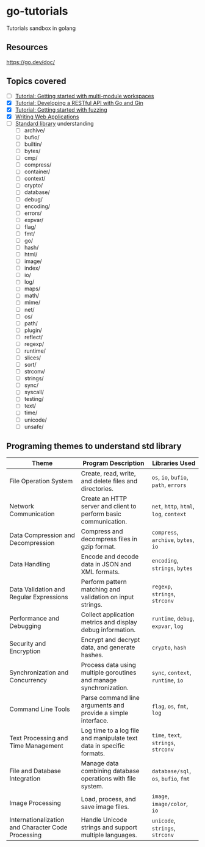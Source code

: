 # go-tutorials
Tutorials sandbox in golang

## Resources

https://go.dev/doc/

## Topics covered

- [ ] [Tutorial: Getting started with multi-module workspaces](https://go.dev/doc/tutorial/workspaces.html)
- [x] [Tutorial: Developing a RESTful API with Go and Gin](https://go.dev/doc/tutorial/web-service-gin.html)
- [x] [Tutorial: Getting started with fuzzing](https://go.dev/doc/tutorial/fuzz.html)
- [x] [Writing Web Applications](https://go.dev/doc/articles/wiki/)
- [ ] [Standard library](https://pkg.go.dev/std) understanding
  - [ ] archive/
  - [ ] bufio/
  - [ ] builtin/
  - [ ] bytes/
  - [ ] cmp/
  - [ ] compress/
  - [ ] container/
  - [ ] context/
  - [ ] crypto/
  - [ ] database/
  - [ ] debug/
  - [ ] encoding/
  - [ ] errors/
  - [ ] expvar/
  - [ ] flag/
  - [ ] fmt/
  - [ ] go/
  - [ ] hash/
  - [ ] html/
  - [ ] image/
  - [ ] index/
  - [ ] io/
  - [ ] log/
  - [ ] maps/
  - [ ] math/
  - [ ] mime/
  - [ ] net/
  - [ ] os/
  - [ ] path/
  - [ ] plugin/
  - [ ] reflect/
  - [ ] regexp/
  - [ ] runtime/
  - [ ] slices/
  - [ ] sort/
  - [ ] strconv/
  - [ ] strings/
  - [ ] sync/
  - [ ] syscall/
  - [ ] testing/
  - [ ] text/
  - [ ] time/
  - [ ] unicode/
  - [ ] unsafe/

## Programing themes to understand std library

| Theme                                              | Program Description                                                  | Libraries Used                          |
|----------------------------------------------------|----------------------------------------------------------------------|-----------------------------------------|
| File Operation System                              | Create, read, write, and delete files and directories.               | `os`, `io`, `bufio`, `path`, `errors`   |
| Network Communication                              | Create an HTTP server and client to perform basic communication.     | `net`, `http`, `html`, `log`, `context` |
| Data Compression and Decompression                 | Compress and decompress files in gzip format.                        | `compress`, `archive`, `bytes`, `io`    |
| Data Handling                                      | Encode and decode data in JSON and XML formats.                      | `encoding`, `strings`, `bytes`          |
| Data Validation and Regular Expressions            | Perform pattern matching and validation on input strings.            | `regexp`, `strings`, `strconv`          |
| Performance and Debugging                          | Collect application metrics and display debug information.           | `runtime`, `debug`, `expvar`, `log`     |
| Security and Encryption                            | Encrypt and decrypt data, and generate hashes.                       | `crypto`, `hash`                        |
| Synchronization and Concurrency                    | Process data using multiple goroutines and manage synchronization.   | `sync`, `context`, `runtime`, `io`      |
| Command Line Tools                                 | Parse command line arguments and provide a simple interface.         | `flag`, `os`, `fmt`, `log`              |
| Text Processing and Time Management                | Log time to a log file and manipulate text data in specific formats. | `time`, `text`, `strings`, `strconv`    |
| File and Database Integration                      | Manage data combining database operations with file system.          | `database/sql`, `os`, `bufio`, `fmt`    |
| Image Processing                                   | Load, process, and save image files.                                 | `image`, `image/color`, `io`            |
| Internationalization and Character Code Processing | Handle Unicode strings and support multiple languages.               | `unicode`, `strings`, `strconv`         |


